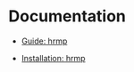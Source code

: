 # Documentation

- [Guide: hrmp](https://github.com/HighResMusicPlayer/hrmp/releases/download/0.6.0/hrmp-en.pdf)

- [Installation: hrmp](/guide/hrmp/installation.md)
